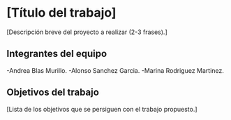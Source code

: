 # [Título del trabajo]

[Descripción breve del proyecto a realizar (2-3 frases).]

## Integrantes del equipo

-Andrea Blas Murillo.
-Alonso Sanchez Garcia.
-Marina Rodriguez Martinez.


## Objetivos del trabajo

[Lista de los objetivos que se persiguen con el trabajo propuesto.]
